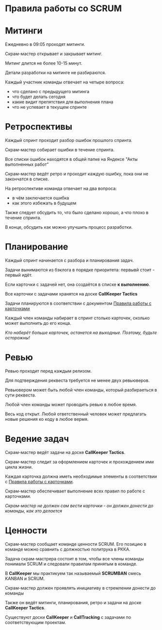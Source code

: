 # Правила работы со SCRUM

# Митинги

Ежедневно в 09:05 проходят митинги.

Скрам-мастер открывает и закрывает митинг.

Митинг длится не более 10-15 минут.

Детали разработки на митинге не разбираются.

Каждый участник команды отвечает на четыре вопроса:
* что сделано с предыдущего митинга
* что будет делать сегодня
* какие видит препятствия для выполнения плана
* что не успевает в текущем спринте

# Ретроспективы

Каждый спринт проходит разбор ошибок прошлого спринта.

Скрам-мастер собирает ошибки в течение спринта.

Все списки ошибок находятся в общей папке на Яндексе "Акты выполненных работ"

Скрам-мастер ведёт ретро и проходит каждую ошибку, пока они не закончатся в списке.

На ретроспективе команда отвечает на два вопроса:
* в чём заключается ошибка
* как этого избежать в будущем

Также следует обсудить то, что было сделано хорошо, а что плохо в течение спринта.

В конце, обсудить как можно улучшить процесс разработки.

# Планирование

Каждый спринт начинается с разбора и планирования задач.

Задачи вынимаются из бэклога в порядке приоритета: первывй стоит - первый идёт.

Если карточки с задачей нет, она создаётся в списке **к выполнению**.

Все карточки с задачами хранятся на доске **CallKeeper Tactics**

Задачи планируются в соответствии с документом [Правила работы с карточками](how_work_with_cards.md)

Каждый член команды набирает в спринт столько карточек, сколько может выполнить до его конца.

*Кто наберёт больше карточек, останется на выходные. Поэтому, будьте осторожны!*

# Ревью

Ревью проходит перед каждым релизом.

Для подтверждения реквеста требуется не менее двух ревьюверов.

Ревьювером может быть любой член команды, который разбираеться в сути реквеста.

Любой член команды может проводить ревью в любое время.

Весь код открыт. Любой ответственный человек может предлагать новые решения ко коду в любое вермя.

# Ведение задач

Скрам-мастер ведёт задачи на доске **CallKeeper Tactics**.

Скрам-мастер следит за оформлением карточек и прохождением ими цикла жизни.

Каждая карточка должна иметь необходимые элементы в соответствии с [Правила работы с карточками](how_work_with_cards.md).

Скрам-мастер обеспечивает выполнение всех правил по работе с карточками.

*Скрам-мастер не должен сам вести карточки - он должен донести до команды, как это делается*

# Ценности

Скрам-мастер сообщает команде ценности SCRUM. Его позицию в команде можно сравнить с должностью политрука в РККА.

Задача скрам-мастрера состоит в том, чтобы все члены команды понимали SCRUM и следовали правилам принятым в команде.

В **CallKeeper** мы практикуем так называемый **SCRUMBAN** смесь KANBAN и SCRUM.

Скрам-мастер должен проявлять инициативу в стремлении донести до команды 

Также он ведёт митинги, планирования, ретро и задачи на доске **CallKeeper Tactics**.

Существуют доски **CallKeeper** и **CallTracking** с задачами по соответствующим проектам.